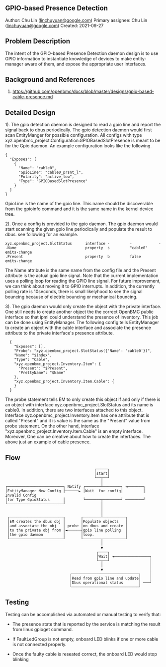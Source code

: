 ## GPIO-based Presence Detection

Author: Chu Lin (linchuyuan@google.com) Primary assignee: Chu Lin
(linchuyuan@google.com) Created: 2021-09-27

## Problem Description

The intent of the GPIO-based Presence Detection daemon design is to use GPIO
information to instantiate knowledge of devices to make entity-manager aware of
them, and expose the appropriate user interfaces.

## Background and References

1. https://github.com/openbmc/docs/blob/master/designs/gpio-based-cable-presence.md

## Detailed Design

1). The gpio detection daemon is designed to read a gpio line and report the
signal back to dbus periodically. The gpio detection daemon would first scan
EntityManger for possible configuration. All configs with type
xyz.openbmc_project.Configuration.GPIOBasedSlotPresence is meant to be for the
Gpio daemon. An example configuration looks like the following.

```
{
  "Exposes": [
    {
      "Name": "cable0",
      "GpioLine": "cable0_prsnt_l",
      "Polarity": "active_low",
      "Type": "GPIOBasedSlotPresence"
    }
  ]
}
```

GpioLine is the name of the gpio line. This name should be discoverable from the
gpioinfo command and it is the same name in the kernel device tree.

2). Once a config is provided to the gpio daemon. The gpio daemon would start
scanning the given gpio line periodically and populate the result to dbus. see
following for an example.

```
xyz.openbmc_project.SlotStatus      interface -         -            -
.Name                               property  s         "cable0"      emits-change
.Present                            property  b         false        emits-change
```

The Name attribute is the same name from the config file and the Present
attribute is the actual gpio line signal. Note that the current implementation
uses a polling loop for reading the GPIO line signal. For future improvement, we
can think about moving it to GPIO interrupts. In addition, the currently polling
rate is 10seconds, there is small likelyhood to see the signal bouncing because
of electric bouncing or mechanical bouncing.

3). The gpio daemon would only create the object with the private interface. One
still needs to create another object the the correct OpenBMC public interface so
that ipmi could understand the presence of inventory. This job can be done using
EntityManager. The following config tells EntityManager to create an object with
the cable interface and associate the presence attribute to the private
interface's presence attribute.

```
  {
    "Exposes": [],
    "Probe": "xyz.openbmc_project.SlotStatus({'Name': 'cable0'})",
    "Name": "$index",
    "Type": "Cable",
    "xyz.openbmc_project.Inventory.Item": {
      "Present": "$Present",
      "PrettyName": "$Name"
    },
    "xyz.openbmc_project.Inventory.Item.Cable": {
    }
  }
```

The probe statement tells EM to only create this object if and only if there is
an object with interface xyz.openbmc_project.SlotStatus and its name is cable0.
In addition, there are two interfaces attached to this object. Interface
xyz.openbmc_project.Inventory.Item has one attribute that is called "Present"
and it is value is the same as the "Present" value from probe statement. On the
other hand, interface "xyz.openbmc_project.Inventory.Item.Cable" is an empty
interface. Moreover, One can be creative about how to create the interfaces. The
above just an example of cable presence.

## Flow

```
                                        ┌─────┐
                                        │start│
                                        └──┬──┘
                                           │
┌─────────────────────────┐ Notify ┌───────┴────────┐ ◄───────┐
│EntityManager New Config ├──────► │Wait  for config│         │ Invalid Config
│for Type GpioStatus      │        └───────┬────────┘ ────────┘
└─────────────────────────┘                │
                                           │
                                           │
 ┌────────────────────────┐       ┌────────┴──────────┐
 │EM creates the dbus obj │       │Populate objects   │
 │and associate the obj   │ probe │on dbus and create │
 │to the private obj from │◄──────┤gpio line polling  │
 │the gpio daemon         │       │loop.              │
 └────────────────────────┘       └────────┬──────────┘
                                           │
                                           ▼
                                         ┌────┐
                                         │Wait│ ◄────────────────┐
                                         └─┬──┘                  │
                                           │                     │
                                           ▼                     │
                             ┌──────────────────────────────┐    │
                             │Read from gpio line and update│    │
                             │Dbus operational status       │ ───┘
                             └──────────────────────────────┘
```

## Testing

Testing can be accomplished via automated or manual testing to verify that:

- The presence state that is reported by the service is matching the result from
  linux gpioget command.

- If FaultLedGroup is not empty, onboard LED blinks if one or more cable is not
  connected properly.

- Once the faulty cable is reseated correct, the onboard LED would stop blinking

